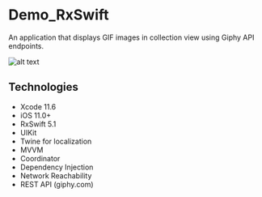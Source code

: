 # Demo_RxSwift

An application that displays GIF images in collection view using Giphy API endpoints.

![alt text](https://github.com/maxpelna/Demo_RxSwift/blob/master/Demo_RxSwift.gif)

## Technologies
* Xcode 11.6
* iOS 11.0+
* RxSwift 5.1
* UIKit
* Twine for localization
* MVVM
* Coordinator
* Dependency Injection
* Network Reachability
* REST API (giphy.com)
